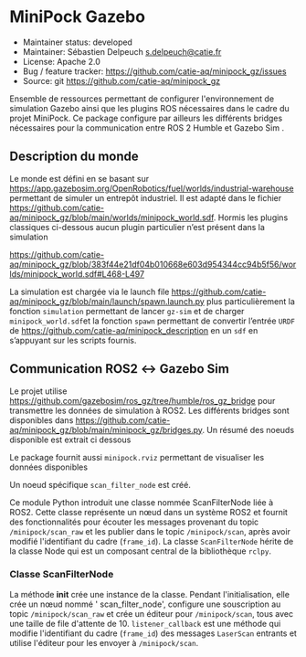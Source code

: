 # MiniPock Gazebo

- Maintainer status: developed
- Maintainer: Sébastien Delpeuch [s.delpeuch@catie.fr](mailto:s.delpeuch@catie.fr)
- License: Apache 2.0
- Bug / feature tracker: https://github.com/catie-aq/minipock_gz/issues
- Source: git https://github.com/catie-aq/minipock_gz

Ensemble de ressources permettant de configurer l'environnement de simulation Gazebo ainsi que les plugins ROS
nécessaires dans le cadre du projet MiniPock.
Ce package configure par ailleurs les différents bridges nécessaires pour la communication entre ROS 2 Humble et Gazebo
Sim .

## Description du monde

Le monde est défini en se basant sur https://app.gazebosim.org/OpenRobotics/fuel/worlds/industrial-warehouse permettant
de simuler un entrepôt industriel. Il est adapté dans le
fichier https://github.com/catie-aq/minipock_gz/blob/main/worlds/minipock_world.sdf. Hormis les plugins classiques
ci-dessous aucun plugin particulier n’est présent dans la simulation

https://github.com/catie-aq/minipock_gz/blob/383f44e21df04b010668e603d954344cc94b5f56/worlds/minipock_world.sdf#L468-L497

La simulation est chargée via le launch file https://github.com/catie-aq/minipock_gz/blob/main/launch/spawn.launch.py
plus particulièrement la fonction `simulation` permettant de lancer `gz-sim` et de charger `minipock_world.sdf`et la
fonction `spawn` permettant de convertir l’entrée `URDF` de https://github.com/catie-aq/minipock_description en un `sdf`
en s’appuyant sur les scripts fournis.

## Communication ROS2 ↔ Gazebo Sim

Le projet utilise https://github.com/gazebosim/ros_gz/tree/humble/ros_gz_bridge pour transmettre les données de
simulation à ROS2. Les différents bridges sont disponibles
dans https://github.com/catie-aq/minipock_gz/blob/main/minipock_gz/bridges.py. Un résumé des noeuds disponible est
extrait ci dessous

Le package fournit aussi `minipock.rviz` permettant de visualiser les données disponibles

Un noeud spécifique `scan_filter_node` est créé.

Ce module Python introduit une classe nommée ScanFilterNode liée à ROS2. Cette classe représente un nœud dans un système
ROS2 et fournit des fonctionnalités pour écouter les messages provenant du topic `/minipock/scan_raw` et les publier
dans le topic `/minipock/scan`, après avoir modifié l'identifiant du cadre (`frame_id`).
La classe `ScanFilterNode` hérite de la classe Node qui est un composant central de la bibliothèque `rclpy`.

### Classe ScanFilterNode

La méthode **init** crée une instance de la classe. Pendant l'initialisation, elle crée un nœud nommé '
scan_filter_node', configure une souscription au topic `/minipock/scan_raw` et crée un éditeur pour `/minipock/scan`,
tous avec une taille de file d'attente de 10.
`listener_callback` est une méthode qui modifie l'identifiant du cadre (`frame_id`) des messages `LaserScan` entrants et
utilise l'éditeur pour les envoyer à `/minipock/scan`.